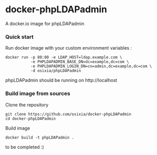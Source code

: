 docker-phpLDAPadmin
===================

A docker.io image for phpLDAPadmin

### Quick start
Run docker image with your custom environment variables :

    docker run -p 80:80 -e LDAP_HOST=ldap.example.com \
               -e PHPLDAPADMIN_BASE_DN=dc=example,dc=com \
               -e PHPLDAPADMIN_LOGIN_DN=cn=admin,dc=example,dc=com \
               -d osixia/phpLDAPadmin

phpLDAPadmin should be running on http://localhost

### Build image from sources

Clone the repository 

    git clone https://github.com/osixia/docker-phpLDAPadmin
    cd docker-phpLDAPadmin

Build image

    docker build -t phpLDAPadmin .

to be completed :)
